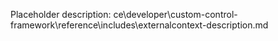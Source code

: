 Placeholder description: ce\developer\custom-control-framework\reference\includes\externalcontext-description.md